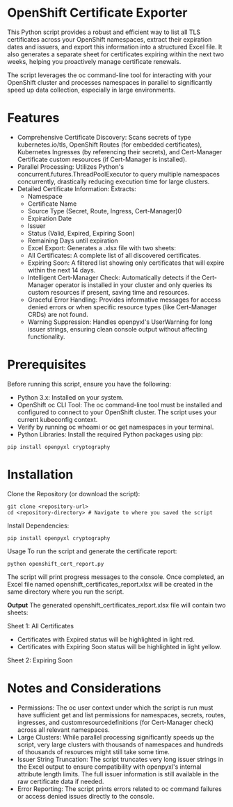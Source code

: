 # OpenShift Certificate Exporter
This Python script provides a robust and efficient way to list all TLS certificates across your OpenShift namespaces, extract their expiration dates and issuers, and export this information into a structured Excel file. It also generates a separate sheet for certificates expiring within the next two weeks, helping you proactively manage certificate renewals.

The script leverages the oc command-line tool for interacting with your OpenShift cluster and processes namespaces in parallel to significantly speed up data collection, especially in large environments.

# Features
- Comprehensive Certificate Discovery: Scans secrets of type kubernetes.io/tls, OpenShift Routes (for embedded certificates), Kubernetes Ingresses (by referencing their secrets), and Cert-Manager Certificate custom resources (if Cert-Manager is installed).
- Parallel Processing: Utilizes Python's concurrent.futures.ThreadPoolExecutor to query multiple namespaces concurrently, drastically reducing execution time for large clusters.
- Detailed Certificate Information: Extracts:
  - Namespace
  - Certificate Name
  - Source Type (Secret, Route, Ingress, Cert-Manager)0
  - Expiration Date
  - Issuer 
  - Status (Valid, Expired, Expiring Soon)
  - Remaining Days until expiration
  - Excel Export: Generates a .xlsx file with two sheets:
  - All Certificates: A complete list of all discovered certificates.
  - Expiring Soon: A filtered list showing only certificates that will expire within the next 14 days.
  - Intelligent Cert-Manager Check: Automatically detects if the Cert-Manager operator is installed in your cluster and only queries its custom resources if present, saving time and resources.
  - Graceful Error Handling: Provides informative messages for access denied errors or when specific resource types (like Cert-Manager CRDs) are not found.
  - Warning Suppression: Handles openpyxl's UserWarning for long issuer strings, ensuring clean console output without affecting functionality.

# Prerequisites
Before running this script, ensure you have the following:

- Python 3.x: Installed on your system.
- OpenShift oc CLI Tool: The oc command-line tool must be installed and configured to connect to your OpenShift cluster. The script uses your current kubeconfig context.
- Verify by running oc whoami or oc get namespaces in your terminal.
- Python Libraries: Install the required Python packages using pip:
~~~
pip install openpyxl cryptography
~~~
# Installation
Clone the Repository (or download the script):
~~~
git clone <repository-url>
cd <repository-directory> # Navigate to where you saved the script
~~~

Install Dependencies:
~~~
pip install openpyxl cryptography
~~~
Usage
To run the script and generate the certificate report:
~~~
python openshift_cert_report.py
~~~

The script will print progress messages to the console. Once completed, an Excel file named openshift_certificates_report.xlsx will be created in the same directory where you run the script.

**Output**
The generated openshift_certificates_report.xlsx file will contain two sheets:

Sheet 1: All Certificates
- Certificates with Expired status will be highlighted in light red.
- Certificates with Expiring Soon status will be highlighted in light yellow.

Sheet 2: Expiring Soon

# Notes and Considerations
- Permissions: The oc user context under which the script is run must have sufficient get and list permissions for namespaces, secrets, routes, ingresses, and customresourcedefinitions (for Cert-Manager check) across all relevant namespaces.
- Large Clusters: While parallel processing significantly speeds up the script, very large clusters with thousands of namespaces and hundreds of thousands of resources might still take some time.
- Issuer String Truncation: The script truncates very long issuer strings in the Excel output to ensure compatibility with openpyxl's internal attribute length limits. The full issuer information is still available in the raw certificate data if needed.
- Error Reporting: The script prints errors related to oc command failures or access denied issues directly to the console.
